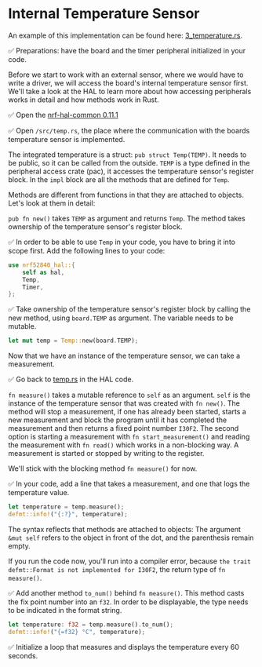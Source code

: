 # Internal Temperature Sensor

An example of this implementation can be found here: [3_temperature.rs](https://github.com/knurling-rs/knurling-session-20q4/blob/main/code/src/bin/3_temperature.rs).

✅ Preparations: have the board and the timer peripheral initialized in your code.

Before we start to work with an external sensor, where we would have to write a driver, we will access the board's internal temperature sensor first. We'll take a look at the HAL to learn more about how accessing peripherals works in detail and how methods work in Rust.

✅  Open the [nrf-hal-common 0.11.1](https://github.com/nrf-rs/nrf-hal/tree/v0.11.1/nrf-hal-common)

✅  Open `/src/temp.rs`, the place where the communication with the boards temperature sensor is implemented.

The integrated temperature is a struct: `pub struct Temp(TEMP)`. It needs to be public, so it can be called from the outside. `TEMP` is a type defined in the peripheral access crate (pac), it accesses the temperature sensor's register block.  In the `impl` block are all the methods that are defined for `Temp`.

Methods are different from functions in that they are attached to objects. Let's look at them in detail:

`pub fn new()` takes `TEMP` as argument and returns `Temp`. The method takes ownership of the temperature sensor's register block.


✅  In order to be able to use `Temp` in your code, you have to bring it into scope first. Add the following lines to your code:

```rust
use nrf52840_hal::{
    self as hal,
    Temp,
    Timer,
};
```

✅  Take ownership of the temperature sensor's register block by calling the new method, using `board.TEMP` as argument. The variable needs to be mutable.

 ```rust
 let mut temp = Temp::new(board.TEMP);
 ```

Now that we have an instance of the temperature sensor, we can take a measurement.

✅ Go back to [temp.rs](https://github.com/nrf-rs/nrf-hal/blob/v0.11.1/nrf-hal-common/src/temp.rs) in the HAL code.

`fn measure()` takes a mutable reference to `self` as an argument. `self` is the instance of the temperature sensor that was created with `fn new()`. The method will stop a measurement, if one has already been started, starts a new measurement and block the program until it has completed the measurement and then returns a fixed point number `I30F2`. The second option is starting a measurement with `fn start_measurement()` and reading the measurement with `fn read()` which works in a non-blocking way. A measurement is started or stopped by writing to the register.

We'll stick with the blocking method `fn measure()` for now.

✅  In your code, add a line that takes a measurement, and one that logs the temperature value.

```rust
let temperature = temp.measure();
defmt::info!("{:?}", temperature);
```
The syntax reflects that methods are attached to objects: The argument `&mut self` refers to the object in front of the dot, and the parenthesis remain empty.

If you run the code now, you'll run into a compiler error, because `the trait defmt::Format is not implemented for I30F2`, the return type of `fn measure()`.

✅ Add another method `to_num()` behind `fn measure()`. This method casts the fix point number into an `f32`. In order to be displayable, the type needs to be indicated in the format string.

```rust
let temperature: f32 = temp.measure().to_num();
defmt::info!("{=f32} °C", temperature);
```

✅ Initialize a loop that measures and displays the temperature every 60 seconds.